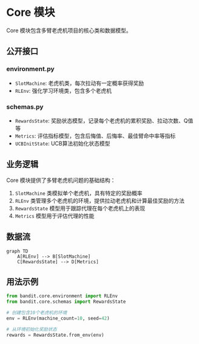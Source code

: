 # Core 模块

Core 模块包含多臂老虎机项目的核心类和数据模型。

## 公开接口

### environment.py
- `SlotMachine`: 老虎机类，每次拉动有一定概率获得奖励
- `RLEnv`: 强化学习环境类，包含多个老虎机

### schemas.py
- `RewardsState`: 奖励状态模型，记录每个老虎机的累积奖励、拉动次数、Q值等
- `Metrics`: 评估指标模型，包含后悔值、后悔率、最佳臂命中率等指标
- `UCBInitState`: UCB算法初始化状态模型

## 业务逻辑

Core 模块提供了多臂老虎机问题的基础结构：
1. `SlotMachine` 类模拟单个老虎机，具有特定的奖励概率
2. `RLEnv` 类管理多个老虎机的环境，提供拉动老虎机和计算最佳奖励的方法
3. `RewardsState` 模型用于跟踪代理在每个老虎机上的表现
4. `Metrics` 模型用于评估代理的性能

## 数据流

```mermaid
graph TD
    A[RLEnv] --> B[SlotMachine]
    C[RewardsState] --> D[Metrics]
```

## 用法示例

```python
from bandit.core.environment import RLEnv
from bandit.core.schemas import RewardsState

# 创建包含10个老虎机的环境
env = RLEnv(machine_count=10, seed=42)

# 从环境初始化奖励状态
rewards = RewardsState.from_env(env)